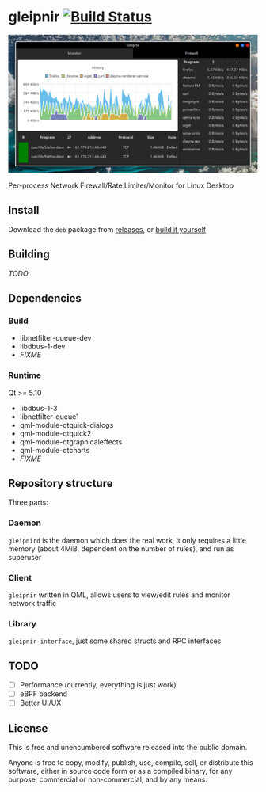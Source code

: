 # gleipnir [![Build Status](https://travis-ci.com/iovxw/gleipnir.svg?branch=master)](https://travis-ci.com/iovxw/gleipnir)

![screenshot](screenshot.png)

Per-process Network Firewall/Rate Limiter/Monitor for Linux Desktop

## Install

Download the `deb` package from [releases](https://github.com/iovxw/gleipnir/releases/latest), or [build it yourself](#Building)

## Building

*TODO*

## Dependencies

### Build

 - libnetfilter-queue-dev
 - libdbus-1-dev
 - *FIXME*

### Runtime

Qt >= 5.10

 - libdbus-1-3
 - libnetfilter-queue1
 - qml-module-qtquick-dialogs
 - qml-module-qtquick2
 - qml-module-qtgraphicaleffects
 - qml-module-qtcharts
 - *FIXME*

## Repository structure

Three parts:

### Daemon

`gleipnird` is the daemon which does the real work, it only requires a little memory (about 4MiB, dependent on the number of rules), and run as superuser

### Client

`gleipnir` written in QML, allows users to view/edit rules and monitor network traffic

### Library

`gleipnir-interface`, just some shared structs and RPC interfaces

## TODO
 - [ ] Performance (currently, everything is just work)
 - [ ] eBPF backend
 - [ ] Better UI/UX

## License

This is free and unencumbered software released into the public domain.

Anyone is free to copy, modify, publish, use, compile, sell, or distribute this software, either in source code form or as a compiled binary, for any purpose, commercial or non-commercial, and by any means.

